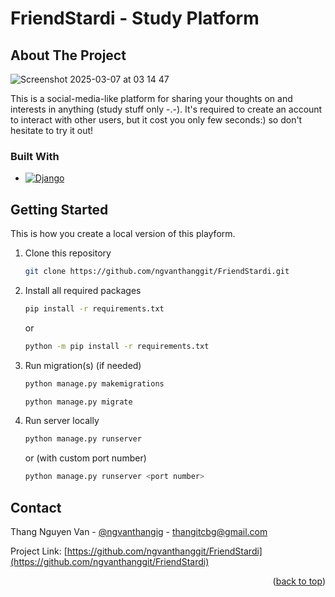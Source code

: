 # FriendStardi - Study Platform

## About The Project
![Screenshot 2025-03-07 at 03 14 47](https://github.com/user-attachments/assets/cb801630-3d81-4231-a3af-ec405a7792c3)

This is a social-media-like platform for sharing your thoughts on and interests in anything (study stuff only -.-). It's required to create an account to interact with other users, but it cost you only few seconds:) so don't hesitate to try it out!

### Built With
* [![Django][Django.com]][Django-url]

[Django.com]: https://img.shields.io/badge/Django-092E20?style=for-the-badge&logo=django&logoColor=green
[Django-url]: https://www.djangoproject.com/

## Getting Started
This is how you create a local version of this playform.

1. Clone this repository
   ```sh
   git clone https://github.com/ngvanthanggit/FriendStardi.git
   ```
2. Install all required packages
   ```sh
   pip install -r requirements.txt
   ```
   or
   ```sh
   python -m pip install -r requirements.txt
   ```
3. Run migration(s) (if needed)
   ```sh
   python manage.py makemigrations
   ```
   ```sh
   python manage.py migrate
   ```
4. Run server locally
   ```sh
   python manage.py runserver
   ```
   or (with custom port number)
   ```sh
   python manage.py runserver <port number>
   ```
## Contact

Thang Nguyen Van - [@ngvanthangig](https://www.instagram.com/ngvanthangig/) - thangitcbg@gmail.com

Project Link: [https://github.com/ngvanthanggit/FriendStardi](https://github.com/ngvanthanggit/FriendStardi)

<p align="right">(<a href="#readme-top">back to top</a>)</p>
